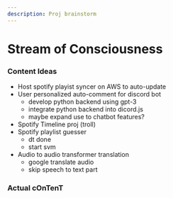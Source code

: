 ```yaml
---
description: Proj brainstorm
---
```


# Stream of Consciousness

### Content Ideas

* Host spotify playist syncer on AWS to auto-update
* User personalized auto-comment for discord bot
  * develop python backend using gpt-3
  * integrate python backend into dicord.js
  * maybe expand use to chatbot features?
* Spotify Timeline proj (troll)
* Spotify playlist guesser
  * dt done
  * start svm
* Audio to audio transformer translation
  * google translate audio
  * skip speech to text part

### Actual cOnTenT
